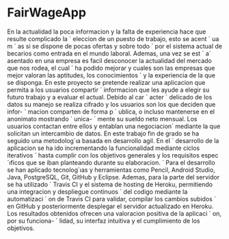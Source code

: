 # FairWageApp

En la actualidad la poca informacion y la falta de experiencia hace que resulte complicado la ´
eleccion de un puesto de trabajo, esto se acent ´ ua m ´ as si se dispone de pocas ofertas y sobre todo ´
por el sistema actual de becarios como entrada en el mundo laboral. Ademas, una vez se est ´ a´
asentado en una empresa es facil desconocer la actualidad del mercado que nos rodea, el cual ´
ha podido mejorar y cuales son las empresas que mejor valoran las aptitudes, los conocimientos ´
y la experiencia de la que se disponga.
En este proyecto se pretende realizar una aplicacion que permita a los usuarios compartir ´
informacion que les ayude a elegir su futuro trabajo y a evaluar el actual. Debido al car ´ acter ´
delicado de los datos su manejo se realiza cifrado y los usuarios son los que deciden que infor- ´
macion comparten de forma p ´ ublica, o incluso mantenerse en el anonimato mostrando ´ unica- ´
mente su sueldo neto mensual. Los usuarios contactan entre ellos y entablan una negociacion´
mediante la que solicitan un intercambio de datos.
En este trabajo fin de grado se ha seguido una metodolog´ıa basada en desarrollo agil. En el ´
desarrollo de la aplicacion se ha ido incrementando la funcionalidad mediante ciclos iterativos ´
hasta cumplir con los objetivos generales y los requisitos espec´ıficos que se iban planteando
durante su elaboracion. ´
Para el desarrollo se han aplicado tecnolog´ıas y herramientas como Pencil, Android Studio,
Java, PostgreSQL, Git, GitHub y Eclipse. Ademas, para la parte del servidor se ha utilizado ´
Travis CI y el sistema de hosting de Heroku, permitiendo una integracion y despliegue continuos ´
del codigo mediante la automatizaci ´ on de Travis CI para validar, compilar los cambios subidos ´
en GitHub y posteriormente desplegar el servidor actualizado en Heroku.
Los resultados obtenidos ofrecen una valoracion positiva de la aplicaci ´ on, por su funciona- ´
lidad, su interfaz intuitiva y el cumplimiento de los objetivos.
